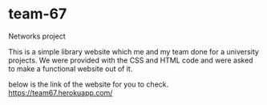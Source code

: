 # team-67
Networks project

This is a simple library website which me and my team done for a university projects. We were provided with the CSS and HTML code and were asked to make a functional website out of it.



below is the link of the website for you to check.
https://team67.herokuapp.com/ 

